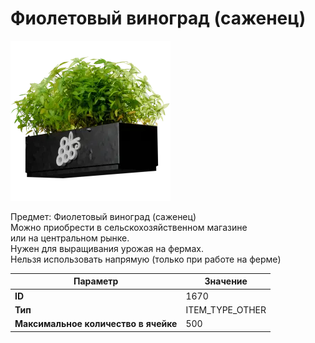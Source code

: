 # Фиолетовый виноград (саженец)

![Item Image](../img/1670.webp?raw=true)

Предмет: Фиолетовый виноград (саженец)<br>Можно приобрести в сельскохозяйственном магазине<br>или на центральном рынке.<br>Нужен для выращивания урожая на фермах.<br>Нельзя использовать напрямую (только при работе на ферме)


| Параметр | Значение |
|----------|----------|
| **ID** | 1670 |
| **Тип** | ITEM_TYPE_OTHER |
| **Максимальное количество в ячейке** | 500 |

